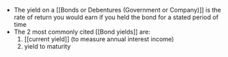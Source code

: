 - The yield on a [[Bonds or Debentures (Government or Company)]] is the rate of return you would earn if you held the bond for a stated period of time
- The 2 most commonly cited [[Bond yields]] are:
	1. [[current yield]] (to measure annual interest income)
	2. yield to maturity